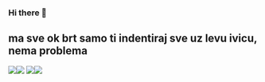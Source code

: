 ### Hi there 👋

<!--
**duki/duki** is a ✨ _special_ ✨ repository because its `README.md` (this file) appears on your GitHub profile.

Here are some ideas to get you started:

- 🔭 I’m currently working on ...
- 🌱 I’m currently learning ...
- 👯 I’m looking to collaborate on ...
- 🤔 I’m looking for help with ...
- 💬 Ask me about ...
- 📫 How to reach me: ...
- 😄 Pronouns: ...
- ⚡ Fun fact: ...
-->
## ma sve ok brt samo ti indentiraj sve uz levu ivicu, nema problema
![](https://media.giphy.com/media/3o7TKvgamnbTEl6A8w/giphy.gif)![](https://media.giphy.com/media/TOWeGr70V2R1K/giphy.gif)
![](https://media.giphy.com/media/AT6LbRAazEoPm/giphy.gif)![](https://media.giphy.com/media/3og0ICJy5uWPzPrIiY/giphy.gif)
